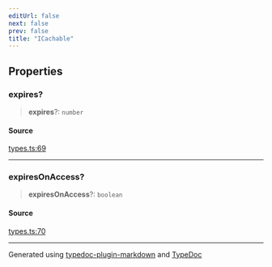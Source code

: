 ```yaml
---
editUrl: false
next: false
prev: false
title: "ICachable"
---
```


## Properties

### expires?

> **expires**?: `number`

#### Source

[types.ts:69](https://github.com/fostertheweb/spotify-web-sdk/blob/e412602/src/types.ts#L69)

***

### expiresOnAccess?

> **expiresOnAccess**?: `boolean`

#### Source

[types.ts:70](https://github.com/fostertheweb/spotify-web-sdk/blob/e412602/src/types.ts#L70)

***

Generated using [typedoc-plugin-markdown](https://www.npmjs.com/package/typedoc-plugin-markdown) and [TypeDoc](https://typedoc.org/)
